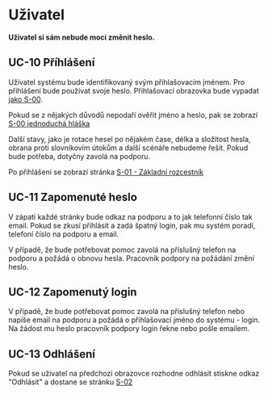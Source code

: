 # Uživatel

**Uživatel si sám nebude moci změnit heslo.**

## <a name="UC-10"></a>UC-10 Příhlášení

Uživatel systému bude identifikovaný svým  přihlašovacím jménem. Pro přihlášení bude používat svoje heslo. Přihlašovací obrazovka bude vypadat [jako S-00](../screens/#S-00 "Přihlašovací obrazovka"). 

Pokud se z nějakých důvodů nepodaří ověřit jméno a heslo, pak se zobrazí [S-00 jednoduchá hláška](../screens/#S-00)

Další stavy, jako je rotace hesel po nějakém čase, délka a složitost hesla, obrana proti slovníkovím útokům a další scénáře nebudeme řešit. Pokud bude potřeba, dotyčny zavolá na podporu.

Po přihlášení se zobrazí stránka [S-01 - Základní rozcestník](../screens/#S-01)

## <a name="UC-11"></a>UC-11 Zapomenuté heslo

V zápatí každé stránky bude odkaz na podporu a to jak telefonní číslo tak email. Pokud se zkusí přihlásit a zadá špatný login, pak mu systém poradí, telefoní číslo na podporu a email.

V případě, že bude potřebovat pomoc zavolá na příslušný telefon na podporu a požádá o obnovu hesla. Pracovník podpory na požádání změní heslo.

## <a name="UC-12"></a>UC-12 Zapomenutý login

V případě, že bude potřebovat pomoc zavolá na příslušný telefon nebo napíše email na podporu a požádá o přihlašovací jméno do systému - login. Na žádost mu heslo pracovník podpory login řekne nebo pošle emailem.

## <a name="UC-13"></a>UC-13 Odhlášení

Pokud se uživatel na předchozí obrazovce rozhodne odhlásit stiskne odkaz "Odhlásit" a dostane se stránku [S-02](../screens/#S-02 "Jste odhlášen")
